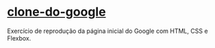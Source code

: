 # [clone-do-google](https://gracibrea.github.io/clone-do-google/)

 Exercício de reprodução da página inicial do Google com HTML, CSS e Flexbox.

